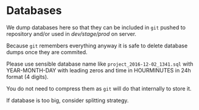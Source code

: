 # Databases

We dump databases here so that they can be included in `git` pushed to repository and/or used in *dev/stage/prod* on server.

Because `git` remembers everything anyway it is safe to delete database dumps once they are commited.

Please use sensible database name like `project_2016-12-02_1341.sql` with YEAR-MONTH-DAY with leading zeros and time in HOURMINUTES in 24h format (4 digits).

You do not need to compress them as `git` will do that internally to store it.

If database is too big, consider splitting strategy.

